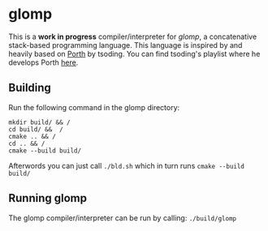 # glomp
This is a **work in progress** compiler/interpreter for *glomp*, a concatenative stack-based programming language. This language is inspired by and heavily based on [Porth](https://gitlab.com/tsoding/porth) by tsoding. You can find tsoding's playlist where he develops Porth [here](https://youtube.com/playlist?list=PLpM-Dvs8t0VbMZA7wW9aR3EtBqe2kinu4&si=vyidfjAP-EN7_VSV).

## Building
Run the following command in the glomp directory:
```
mkdir build/ && /
cd build/ &&  /
cmake .. && /
cd .. && /
cmake --build build/
```

Afterwords you can just call `./bld.sh` which in turn runs `cmake --build build/`

## Running glomp
The glomp compiler/interpreter can be run by calling: `./build/glomp`

